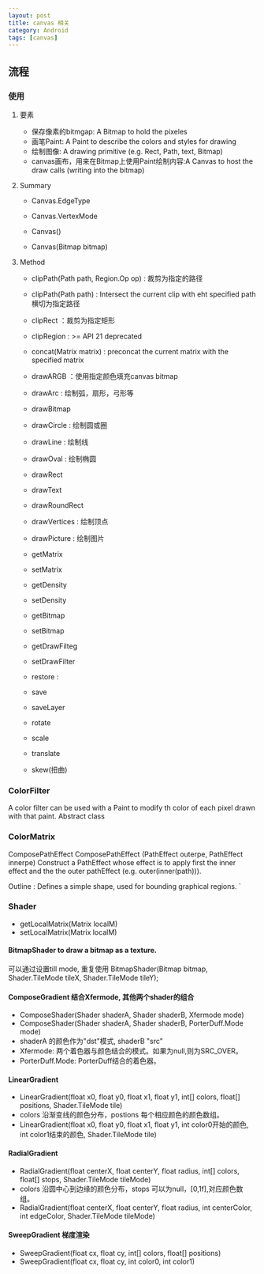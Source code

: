 ```yaml
---
layout: post
title: canvas 相关
category: Android
tags: [canvas]
---
```



## 流程
### 使用
1. 要素
	- 保存像素的bitmgap:  A Bitmap to hold the pixeles
	- 画笔Paint: A Paint to describe the colors and styles for drawing
	- 绘制图像: A drawing primitive (e.g. Rect, Path, text, Bitmap)
	- canvas画布，用来在Bitmap上使用Paint绘制内容:A Canvas to host the draw calls (writing into the bitmap)
2. Summary
	- Canvas.EdgeType
	- Canvas.VertexMode

	- Canvas()
	- Canvas(Bitmap bitmap)

3. Method
	- clipPath(Path path, Region.Op op) : 裁剪为指定的路径
	- clipPath(Path path) : Intersect the current clip with eht specified path 横切为指定路径
	- clipRect ：裁剪为指定矩形
	- clipRegion : >= API 21 deprecated
	- concat(Matrix matrix) : preconcat the current matrix with the specified matrix
	
	- drawARGB ：使用指定颜色填充canvas bitmap
	- drawArc : 绘制弧，扇形，弓形等
	- drawBitmap
	- drawCircle : 绘制圆或圈
	- drawLine : 绘制线
	- drawOval : 绘制椭圆
	- drawRect 
	- drawText
	- drawRoundRect
	- drawVertices : 绘制顶点
	- drawPicture : 绘制图片

	- getMatrix
	- setMatrix
	- getDensity
	- setDensity
	- getBitmap
	- setBitmap
	- getDrawFilteg
	- setDrawFilter

	- restore :  
	- save  
	- saveLayer

	- rotate
	- scale
	- translate 
	- skew(扭曲)

### ColorFilter
A color filter can be used with a Paint to modify th color of each pixel drawn with that paint. Abstract class


### ColorMatrix 

ComposePathEffect
ComposePathEffect (PathEffect outerpe, 
                PathEffect innerpe)
Construct a PathEffect whose effect is to apply first the inner effect and the the outer pathEffect (e.g. outer(inner(path))).

Outline : Defines a simple shape, used for bounding graphical regions. `

### Shader
* getLocalMatrix(Matrix localM)
* setLocalMatrix(Matrix localM)

#### BitmapShader to draw a bitmap as a texture.
可以通过设置till mode, 重复使用
BitmapShader(Bitmap bitmap, Shader.TileMode tileX, Shader.TileMode tileY);

#### ComposeGradient 结合Xfermode, 其他两个shader的组合
* ComposeShader(Shader shaderA, Shader shaderB, Xfermode mode)
* ComposeShader(Shader shaderA, Shader shaderB, PorterDuff.Mode mode)
* shaderA 的颜色作为"dst"模式, shaderB "src"
* Xfermode: 两个着色器与颜色结合的模式。如果为null,则为SRC_OVER。
* PorterDuff.Mode: PorterDuff结合的着色器。

#### LinearGradient 
* LinearGradient(float x0, float y0, float x1, float y1, int[] colors, float[] positions, Shader.TileMode tile)
* colors 沿渐变线的颜色分布，postions 每个相应颜色的颜色数组。
* LinearGradient(float x0, float y0, float x1, float y1, int color0开始的颜色, int color1结束的颜色, Shader.TileMode tile)

#### RadialGradient 
* RadialGradient(float centerX, float centerY, float radius, int[] colors, float[] stops, Shader.TileMode tileMode)
* colors 沿圆中心到边缘的颜色分布，stops 可以为null，[0,1f],对应颜色数组。
* RadialGradient(float centerX, float centerY, float radius, int centerColor, int edgeColor, Shader.TileMode tileMode)

#### SweepGradient 梯度渲染
* SweepGradient(float cx, float cy, int[] colors, float[] positions)
* SweepGradient(float cx, float cy, int color0, int color1)